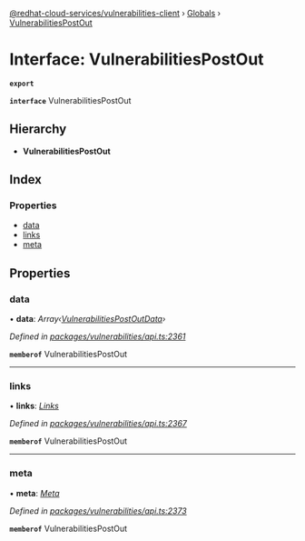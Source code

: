 [@redhat-cloud-services/vulnerabilities-client](../README.md) › [Globals](../globals.md) › [VulnerabilitiesPostOut](vulnerabilitiespostout.md)

# Interface: VulnerabilitiesPostOut

**`export`** 

**`interface`** VulnerabilitiesPostOut

## Hierarchy

* **VulnerabilitiesPostOut**

## Index

### Properties

* [data](vulnerabilitiespostout.md#data)
* [links](vulnerabilitiespostout.md#links)
* [meta](vulnerabilitiespostout.md#meta)

## Properties

###  data

• **data**: *Array‹[VulnerabilitiesPostOutData](vulnerabilitiespostoutdata.md)›*

*Defined in [packages/vulnerabilities/api.ts:2361](https://github.com/fhlavac/javascript-clients/blob/master/packages/vulnerabilities/api.ts#L2361)*

**`memberof`** VulnerabilitiesPostOut

___

###  links

• **links**: *[Links](links.md)*

*Defined in [packages/vulnerabilities/api.ts:2367](https://github.com/fhlavac/javascript-clients/blob/master/packages/vulnerabilities/api.ts#L2367)*

**`memberof`** VulnerabilitiesPostOut

___

###  meta

• **meta**: *[Meta](meta.md)*

*Defined in [packages/vulnerabilities/api.ts:2373](https://github.com/fhlavac/javascript-clients/blob/master/packages/vulnerabilities/api.ts#L2373)*

**`memberof`** VulnerabilitiesPostOut
